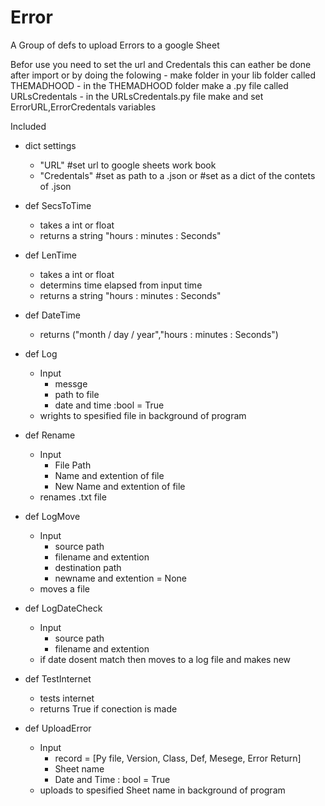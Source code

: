 # Error
A Group of defs to upload Errors to a google Sheet


Befor use you need to set the url and Credentals
this can eather be done after import or by doing the folowing
    - make folder in your lib folder called THEMADHOOD
    - in the THEMADHOOD folder make a .py file called URLsCredentals 
    - in the URLsCredentals.py file make and set ErrorURL,ErrorCredentals variables

Included
+ dict settings
    - "URL" #set url to google sheets work book
    - "Credentals" #set as path to a .json or #set as a dict of the contets of .json
  
+ def SecsToTime
    - takes a int or float
    - returns a string "hours : minutes : Seconds"
      
+ def LenTime
    - takes a int or float
    - determins time elapsed from input time
    - returns a string "hours : minutes : Seconds"
      
+ def DateTime
    - returns ("month / day / year","hours : minutes : Seconds")
      
+ def Log
    - Input
        * messge
        * path to file
        * date and time :bool = True
    - wrights to spesified file in background of program
      
+ def Rename
    - Input
        * File Path
        * Name and extention of file
        * New Name and extention of file
    - renames .txt file
      
+ def LogMove
    - Input
        * source path
        * filename and extention
        * destination path
        * newname and extention = None
    - moves a file
      
+ def LogDateCheck
    - Input
        * source path
        * filename and extention
    - if date dosent match then moves to a log file and makes new
      
+ def TestInternet
    - tests internet
    - returns True if conection is made
      
+ def UploadError
    - Input
        * record = [Py file, Version, Class, Def, Mesege, Error Return]
        * Sheet name
        * Date and Time : bool = True
    - uploads to spesified Sheet name in background of program























